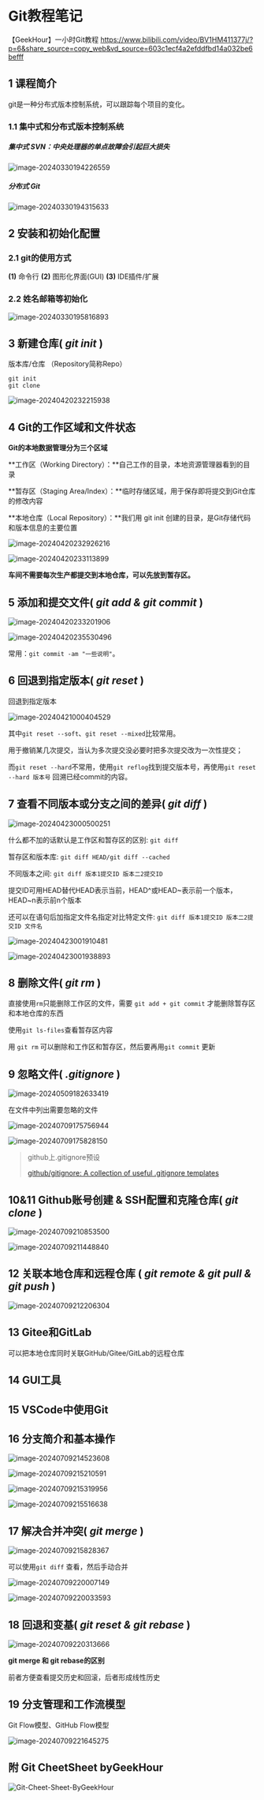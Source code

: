 # Git教程笔记

【GeekHour】一小时Git教程 https://www.bilibili.com/video/BV1HM411377j/?p=6&share_source=copy_web&vd_source=603c1ecf4a2efddfbd14a032be6befff

## 1 课程简介 

git是一种分布式版本控制系统，可以跟踪每个项目的变化。

### 1.1 集中式和分布式版本控制系统

##### 集中式 SVN：中央处理器的单点故障会引起巨大损失

![image-20240330194226559](D:\Code\learn-git\Mymdimage\image-20240330194226559.png)

##### 分布式 Git

![image-20240330194315633](D:\Code\learn-git\Mymdimage\image-20240330194315633.png)



## 2 安装和初始化配置

### 2.1 git的使用方式

**(1)** 命令行 **(2)** 图形化界面(GUI) **(3)** IDE插件/扩展

### 2.2 姓名邮箱等初始化

![image-20240330195816893](D:\Code\learn-git\Mymdimage\image-20240330195816893.png)



## 3 新建仓库( *git init* )

版本库/仓库 （Repository简称Repo）

```shell
git init
git clone
```

![image-20240420232215938](D:\Code\learn-git\Mymdimage/image-20240420232215938.png)



## 4 Git的工作区域和文件状态

**Git的本地数据管理分为三个区域**

**工作区（Working Directory）：**自己工作的目录，本地资源管理器看到的目录

**暂存区（Staging Area/Index）：**临时存储区域，用于保存即将提交到Git仓库的修改内容

**本地仓库（Local Repository）：**我们用 git init 创建的目录，是Git存储代码和版本信息的主要位置

![image-20240420232926216](D:\Code\learn-git\Mymdimage/image-20240420232926216.png)

![image-20240420233113899](D:\Code\learn-git\Mymdimage/image-20240420233113899.png)

**车间不需要每次生产都提交到本地仓库，可以先放到暂存区。**



## 5 添加和提交文件( *git add & git commit* )

![image-20240420233201906](D:\Code\learn-git\Mymdimage/image-20240420233201906.png)

![image-20240420235530496](D:\Code\learn-git\Mymdimage/image-20240420235530496.png)

常用：`git commit -am "一些说明"`。



## 6 回退到指定版本( *git reset* )

回退到指定版本

![image-20240421000404529](D:\Code\learn-git\Mymdimage/image-20240421000404529.png)

其中`git reset --soft`、`git reset --mixed`比较常用。

用于撤销某几次提交，当认为多次提交没必要时把多次提交改为一次性提交；

而`git reset --hard`不常用，使用`git reflog`找到提交版本号，再使用`git reset --hard 版本号` 回溯已经commit的内容。



## 7 查看不同版本或分支之间的差异( *git diff* )

![image-20240423000500251](D:\Code\learn-git\Mymdimage/image-20240423000500251.png)

什么都不加的话默认是工作区和暂存区的区别: `git diff`

暂存区和版本库: `git diff HEAD/git diff --cached`

不同版本之间: `git diff 版本1提交ID 版本二2提交ID` 

提交ID可用HEAD替代HEAD表示当前，HEAD^或HEAD~表示前一个版本，HEAD~n表示前n个版本

还可以在语句后加指定文件名指定对比特定文件: `git diff 版本1提交ID 版本二2提交ID 文件名`

![image-20240423001910481](D:\Code\learn-git\Mymdimage/image-20240423001910481.png)

![image-20240423001938893](D:\Code\learn-git\Mymdimage/image-20240423001938893.png)



## 8 删除文件( *git rm* )

直接使用`rm`只能删除工作区的文件，需要 `git add + git commit` 才能删除暂存区和本地仓库的东西

使用`git ls-files`查看暂存区内容

用 `git rm` 可以删除和工作区和暂存区，然后要再用`git commit` 更新



## 9 忽略文件( *.gitignore* )

![image-20240509182633419](D:\Code\learn-git\Mymdimage/image-20240509182633419.png)

在文件中列出需要忽略的文件

![image-20240709175756944](D:\Code\learn-git\Mymdimage\image-20240709175756944.png)

![image-20240709175828150](D:\Code\learn-git\Mymdimage\image-20240709175828150.png)



> github上.gitignore预设
>
> [github/gitignore: A collection of useful .gitignore templates](https://github.com/github/gitignore)



## 10&11  Github账号创建 & SSH配置和克隆仓库( *git clone* )

![image-20240709210853500](D:\Code\learn-git\Mymdimage\image-20240709210853500.png)

![image-20240709211448840](D:\Code\learn-git\Mymdimage\image-20240709211448840.png)



## 12 关联本地仓库和远程仓库 ( *git remote & git pull & git push* )

![image-20240709212206304](D:\Code\learn-git\Mymdimage\image-20240709212206304.png)



## 13 Gitee和GitLab

可以把本地仓库同时关联GitHub/Gitee/GitLab的远程仓库



## 14 GUI工具



## 15 VSCode中使用Git



## 16 分支简介和基本操作

![image-20240709214523608](D:\Code\learn-git\Mymdimage\image-20240709214523608.png)

![image-20240709215210591](D:\Code\learn-git\Mymdimage\image-20240709215210591.png)

![image-20240709215319956](D:\Code\learn-git\Mymdimage\image-20240709215319956.png)

![image-20240709215516638](D:\Code\learn-git\Mymdimage\image-20240709215516638.png)



## 17 解决合并冲突( *git merge* )

![image-20240709215828367](D:\Code\learn-git\Mymdimage\image-20240709215828367.png)

可以使用`git diff` 查看，然后手动合并

![image-20240709220007149](D:\Code\learn-git\Mymdimage\image-20240709220007149.png)

![image-20240709220033593](D:\Code\learn-git\Mymdimage\image-20240709220033593.png)



## 18 回退和变基( *git reset & git rebase* )

![image-20240709220313666](D:\Code\learn-git\Mymdimage\image-20240709220313666.png)

**git merge 和 git rebase的区别**

前者方便查看提交历史和回滚，后者形成线性历史



## 19 分支管理和工作流模型

Git Flow模型、GitHub Flow模型

![image-20240709221645275](D:\Code\learn-git\Mymdimage\image-20240709221645275.png)



## 附 Git CheetSheet byGeekHour

![Git-Cheet-Sheet-ByGeekHour](D:\Code\learn-git\Mymdimage\Git-Cheet-Sheet-ByGeekHour-17205348236071.png)